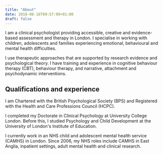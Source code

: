 ```yaml
---
title: "About"
date: 2018-06-16T09:57:09+01:00
draft: false
---
```

I am a clinical psychologist providing accessible, creative and evidence-based assessment and therapy in London. I specialise in working with children, adolescents and families experiencing emotional, behavioural and mental health difficulties.

I use therapeutic approaches that are supported by research evidence and psychological theory. I have training and experience in cognitive behaviour therapy (CBT), behaviour therapy, and narrative, attachment and psychodynamic interventions.

## Qualifications and experience

I am Chartered with the British Psychological Society (BPS) and Registered with the Health and Care Professions Council (HCPC).

I completed my Doctorate in Clinical Psychology at University College London. Before this, I studied Psychology and Child Development at the University of London's Institute of Education.

I currently work in an NHS child and adolescent mental health service (CAMHS) in London. Since 2006, my NHS roles include CAMHS in East Anglia, inpatient settings, adult mental health and clinical research.
